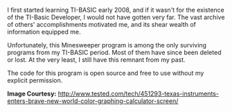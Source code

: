 I first started learning TI-BASIC early 2008, and if it wasn't for the existence of the TI-Basic Developer, I would not have gotten very far. The vast archive of others' accomplishments motivated me, and its shear wealth of information equipped me.

Unfortunately, this Minesweeper program is among the only surviving programs from my TI-BASIC period. Most of them have since been deleted or lost. At the very least, I still have this remnant from my past.

The code for this program is open source and free to use without my explicit permission.

**Image Courtesy:** http://www.tested.com/tech/451293-texas-instruments-enters-brave-new-world-color-graphing-calculator-screen/
